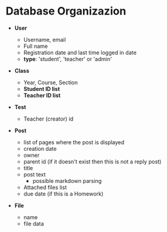 # Database Organizazion

- **User**
  - Username, email
  - Full name
  - Registration date and last time logged in date
  - **type**: 'student', 'teacher' or 'admin'

- **Class**
  - Year, Course, Section
  - **Student ID list**
  - **Teacher ID list**

- **Test**
  - Teacher (creator) id

- **Post**
  - list of pages where the post is displayed
  - creation date
  - owner
  - parent id (if it doesn't exist then this is not a reply post)
  - title
  - post text
    - possible markdown parsing
  - Attached files list
  - due date (if this is a Homework)


- **File**
  - name
  - file data
